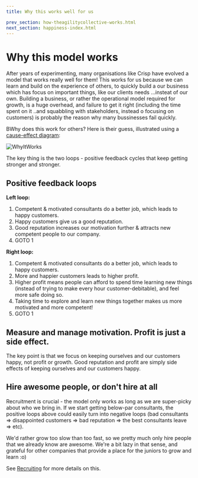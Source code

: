 ```yaml
---
title: Why this works well for us

prev_section: how-theagilitycollective-works.html
next_section: happiness-index.html
---
```


Why this model works
=============================

After years of experimenting, many organisations like Crisp have evolved a model that works really well for them! This works for us because we can learn and build on the experience of others, to quickly build a our business which has focus on important things, like our clients needs ...insteat of our own. Building a business, or rather the operational model required for growth, is a huge overhead, and failure to get it right (including the time spent on it ..and squabbling with stakeholders, instead o focusing on customers) is probably the reason why many bussinesses fail quickly. 

BWhy does this work for others? Here is their guess, illustrated using a [cause-effect diagram](http://blog.crisp.se/2009/09/29/henrikkniberg/1254176460000):

![WhyItWorks](../assets/WhyItWorks.png "WhyItWorks")

The key thing is the two loops - positive feedback cycles that keep getting stronger and stronger.

Positive feedback loops
-----------------------

**Left loop:**

1. Competent & motivated consultants do a better job, which leads to happy customers.
2. Happy customers give us a good reputation.
3. Good reputation increases our motivation further & attracts new competent people to our company.
4. GOTO 1

**Right loop:**

1. Competent & motivated consultants do a better job, which leads to happy customers.
2. More and happier customers leads to higher profit.
3. Higher profit means people can afford to spend time learning new things (instead of trying to make every hour customer-debitable), and feel more safe doing so.
4. Taking time to explore and learn new things together makes us more motivated and more competent!
5. GOTO 1


Measure and manage motivation. Profit is just a side effect.
------------------------------------------------------------

The key point is that we focus on keeping ourselves and our customers happy, not profit or growth. Good reputation and profit are simply side effects of keeping ourselves and our customers happy.

Hire awesome people, or don't hire at all
-----------------------------------------

Recruitment is crucial - the model only works as long as we are super-picky about who we bring in. If we start getting below-par consultants, the positive loops above could easily turn into negative loops (bad consultants =&gt; disappointed customers =&gt; bad reputation =&gt; the best consultants leave =&gt; etc).

We'd rather grow too slow than too fast, so we pretty much only hire people that we already know are awesome. We're a bit lazy in that sense, and grateful for other companies that provide a place for the juniors to grow and learn :o)

See [Recruiting](recruiting.html) for more details on this.
